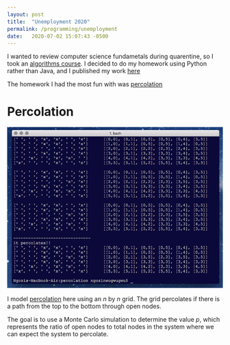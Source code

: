 ```yaml
---
layout: post
title:  "Unemployment 2020"
permalink: /programming/unemployment
date:   2020-07-02 15:07:43 -0500
---
```


I wanted to review computer science fundametals during quarentine, so I took an [algorithms course](https://www.coursera.org/learn/algorithms-part1). I decided to do my homework using Python rather than Java, and I published my work [here](https://github.com/ngozinwogwugwu/exercises/tree/master/data_structures_homeworks)

The homework I had the most fun with was [percolation](https://github.com/ngozinwogwugwu/exercises/tree/master/data_structures_homeworks/percolation)

# Percolation
![percolation_animation.png](/assets/unemployment/percolation_animation.png)


I model [percolation](https://en.wikipedia.org/wiki/Percolation) here using an _n_ by _n_ grid. The grid percolates if there is a path from the top to the bottom through open nodes.

The goal is to use a Monte Carlo simulation to determine the value _p_, which represents the ratio of open nodes to total nodes in the system where we can expect the system to percolate.


